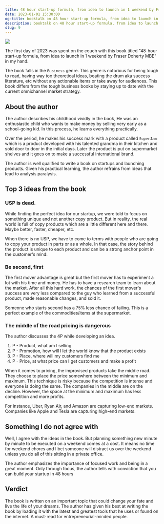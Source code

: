 ```yaml
---
title: 48 hour start-up formula, from idea to launch in 1 weekend by Fraser Doherty MBE
date: 2023-01-01 15:30:00
og-title: booktalk on 48 hour start-up formula, from idea to launch in 1 weekend by Fraser Doherty MBE
description: booktalk on 48 hour start-up formula, from idea to launch in 1 weekend by Fraser Doherty MBE.
slug: 9
---
```


![](./assets/48-hour-startup.webp)

The first day of 2023 was spent on the couch with this book titled "48-hour start-up formula, from idea to launch in 1 weekend by Fraser Doherty MBE" in my hand.

The book falls in the `Business` genre. This genre is notorious for being tough to read, having way too theoretical ideas, beating the drum aka success literature, etc without any actionable items or take away for audiences. This book differs from the tough business books by staying up to date with the current omnichannel market strategy.

## About the author

The author describes his childhood vividly in the book, He was an enthusiastic child who wants to make money by selling very early as a school-going kid. In this process, he learns everything practically. 

Over the period, he makes his success mark with a product called `SuperJam` which is a product developed with his talented grandma in their kitchen and sold door to door in the initial days. Later the product is put on supermarket shelves and it goes on to make a successful international brand.

The author is well qualified to write a book on startups and launching products. Given his practical learning, the author refrains from ideas that lead to analysis paralysis.

## Top 3 ideas from the book

### USP is dead.

While finding the perfect idea for our startup, we were told to focus on something unique and not another copy product. But in reality, the real world is full of copy products which are a little different here and there. Maybe better, faster, cheaper, etc.

When there is no USP, we have to come to terms with people who are going to copy your product in parts or as a whole. In that case, the story behind the product is unique to each product and can be a strong anchor point in the customer's mind.

### Be second, first

The first mover advantage is great but the first mover has to experiment a lot with his time and money. He has to have a research team to learn about the market. After all this hard work, the chances of the first mover's success are very less compared to the guy who learned from a successful product, made reasonable changes, and sold it. 

Someone who starts second has a 75% less chance of failing. This is a perfect example of the commodities/items at the supermarket.

### The middle of the road pricing is dangerous

The author discusses the 4P while developing an idea.

1. P - Product, what am I selling
2. P - Promotion, how will I let the world know that the product exists
3. P - Place, where will my customers find me
4. P - Price, at what price can I get customers and make a profit

When it comes to pricing, the improvised products take the middle road. They choose to place the price somewhere between the minimum and maximum. This technique is risky because the competition is intense and everyone is doing the same. The companies in the middle are on the decline. However, the space at the minimum and maximum has less competition and more profits. 

For instance, Uber, Ryan Air, and Amazon are capturing low-end markets. Companies like Apple and Tesla are capturing high-end markets.

## Something I do not agree with

Well, I agree with the ideas in the book. But planning something new minute by minute to be executed on a weekend comes at a cost. It means no time for weekend chores and I bet someone will distract us over the weekend unless you do all of this sitting in a private office.

The author emphasizes the importance of focused work and being in a great moment. Only through focus, the author tells with conviction that you can build your startup in 48 hours

## Verdict

The book is written on an important topic that could change your fate and live the life of your dreams. The author has given his best at writing the book by loading it with the latest and greatest tools that he uses or found on the internet. A must-read for entrepreneurial-minded people.